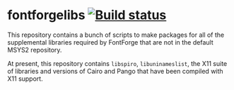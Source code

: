 # fontforgelibs [![Build status](https://ci.appveyor.com/api/projects/status/fbne6hj7akvbt1u6?svg=true)](https://ci.appveyor.com/project/jtanx/fontforgelibs)

This repository contains a bunch of scripts to make packages for all of the
supplemental libraries required by FontForge that are not in the default
MSYS2 repository.

At present, this repository contains `libspiro`, `libuninameslist`, the
X11 suite of libraries and versions of Cairo and Pango that have been compiled
with X11 support.
